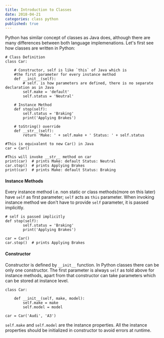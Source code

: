 ```yaml
---
title: Introduction to Classes
date: 2018-04-21
categories: class python
published: true
---
```


Python has similar concept of classes as Java does, although there are many differences between both language implemenations. Let's first see how classes are written in Python:  

```
# Class Definition
class Car:

    # Constructor, self is like `this` of Java which is
    #the first parameter for every instance method
    def __init__(self):
        # self. is how parameters are defined, there is no separate declaration as in Java
        self.make = 'default'
        self.status = 'Neutral'

    # Instance Method
    def stop(self):
        self.status = 'Braking'
        print('Applying Brakes')

    # toString() override
    def __str__(self):
        return 'Make: ' + self.make + ' Status: ' + self.status

#This is equivalent to new Car() in Java
car = Car()

#This will invoke __str__ method on car
print(car)  # prints Make: default Status: Neutral
car.stop()  # prints Applying Brakes
print(car)  # prints Make: default Status: Braking
```  

#### Instance Methods  

Every instance method i.e. non static or class methods(more on this later) have `self` as first parameter; `self` acts as `this` parameter. When invoking instance method we don't have to provide `self` parameter, it is passed implicitly.  
```
# self is passed implicitly
def stop(self):
        self.status = 'Braking'
        print('Applying Brakes')

car = Car()
car.stop()  # prints Applying Brakes
```  
  
#### Constructor  

Constructor is defined by `__init__` function. In Python classes there can be only one constructor. The first parameter is always `self` as told above for instance methods, apart from that constructor can take parameters which can be stored at instance level.  

```
class Car:

    def __init__(self, make, model):
        self.make = make
        self.model = model

car = Car('Audi', 'A3')
```  

`self.make` and `self.model` are the instance properties. All the instance properties should be initialized in constructor to avoid errors at runtime.  

